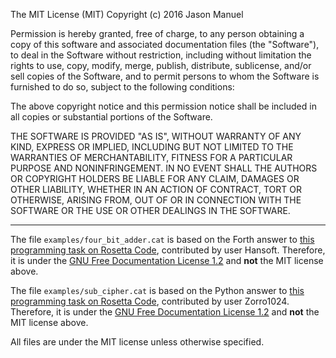 The MIT License (MIT)
Copyright (c) 2016 Jason Manuel

Permission is hereby granted, free of charge, to any person obtaining a copy of this software and associated documentation files (the "Software"), to deal in the Software without restriction, including without limitation the rights to use, copy, modify, merge, publish, distribute, sublicense, and/or sell copies of the Software, and to permit persons to whom the Software is furnished to do so, subject to the following conditions:

The above copyright notice and this permission notice shall be included in all copies or substantial portions of the Software.

THE SOFTWARE IS PROVIDED "AS IS", WITHOUT WARRANTY OF ANY KIND, EXPRESS OR IMPLIED, INCLUDING BUT NOT LIMITED TO THE WARRANTIES OF MERCHANTABILITY, FITNESS FOR A PARTICULAR PURPOSE AND NONINFRINGEMENT. IN NO EVENT SHALL THE AUTHORS OR COPYRIGHT HOLDERS BE LIABLE FOR ANY CLAIM, DAMAGES OR OTHER LIABILITY, WHETHER IN AN ACTION OF CONTRACT, TORT OR OTHERWISE, ARISING FROM, OUT OF OR IN CONNECTION WITH THE SOFTWARE OR THE USE OR OTHER DEALINGS IN THE SOFTWARE.

---

The file `examples/four_bit_adder.cat` is based on the Forth answer to [this programming task on Rosetta Code](https://rosettacode.org/wiki/Four_bit_adder), contributed by user Hansoft. Therefore, it is under the [GNU Free Documentation License 1.2](http://www.gnu.org/licenses/fdl-1.2.html) and **not** the MIT license above.

The file `examples/sub_cipher.cat` is based on the Python answer to [this programming task on Rosetta Code](https://rosettacode.org/wiki/Substitution_Cipher), contributed by user Zorro1024. Therefore, it is under the [GNU Free Documentation License 1.2](http://www.gnu.org/licenses/fdl-1.2.html) and **not** the MIT license above.

All files are under the MIT license unless otherwise specified.
